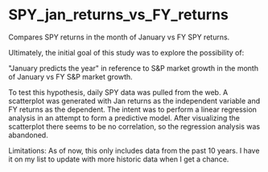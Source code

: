 # SPY_jan_returns_vs_FY_returns
Compares SPY returns in the month of January vs FY SPY returns.

Ultimately, the initial goal of this study was to explore the possibility of:

"January predicts the year" in reference to S&P market growth in the month of January vs FY S&P market growth.

To test this hypothesis, daily SPY data was pulled from the web. A scatterplot was generated with Jan returns as the independent variable
and FY returns as the dependent. The intent was to perform a linear regression analysis in an attempt to form a predictive model.
After visualizing the scatterplot there seems to be no correlation, so the regression analysis was abandoned.

Limitations: As of now, this only includes data from the past 10 years. I have it on my list to update with more historic data when I get a chance.
